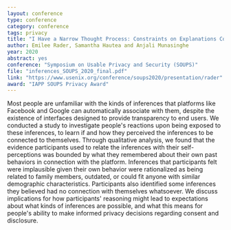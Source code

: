```yaml
---
layout: conference
type: conference
category: conference
tags: privacy
title: "I Have a Narrow Thought Process: Constraints on Explanations Connecting Inferences and Self-Perceptions"
author: Emilee Rader, Samantha Hautea and Anjali Munasinghe
year: 2020
abstract: yes
conference: "Symposium on Usable Privacy and Security (SOUPS)"
file: "inferences_SOUPS_2020_final.pdf"
link: "https://www.usenix.org/conference/soups2020/presentation/rader"
award: "IAPP SOUPS Privacy Award"
---
```



Most people are unfamiliar with the kinds of inferences that platforms like Facebook and Google can automatically associate with them, despite the existence of interfaces designed to provide transparency to end users. We conducted a study to investigate people's reactions upon being exposed to these inferences, to learn if and how they perceived the inferences to be connected to themselves. Through qualitative analysis, we found that the evidence participants used to relate the inferences with their self-perceptions was bounded by what they remembered about their own past behaviors in connection with the platform. Inferences that participants felt were implausible given their own behavior were rationalized as being related to family members, outdated, or could fit anyone with similar demographic characteristics. Participants also identified some inferences they believed had no connection with themselves whatsoever. We discuss implications for how participants' reasoning might lead to expectations about what kinds of inferences are possible, and what this means for people's ability to make informed privacy decisions regarding consent and disclosure.